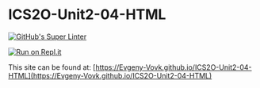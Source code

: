 # ICS2O-Unit2-04-HTML

[![GitHub's Super Linter](https://github.com/Evgeny-Vovk/ICS2O-Unit2-04-HTML/workflows/GitHub's%20Super%20Linter/badge.svg)](https://github.com/Evgeny-Vovk/ICS2O-Unit2-04-HTML/actions)

[![Run on Repl.it](https://repl.it/badge/github/Evgeny-Vovk/ICS2O-Unit2-04-HTML)](https://repl.it/github/Evgeny-Vovk/ICS2O-Unit2-04-HTML)

This site can be found at: [https://Evgeny-Vovk.github.io/ICS2O-Unit2-04-HTML](https://Evgeny-Vovk.github.io/ICS2O-Unit2-04-HTML)
